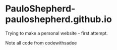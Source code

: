 # PauloShepherd-pauloshepherd.github.io

Trying to make a personal website - first attempt.

Note all code from codewithsadee
